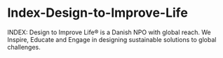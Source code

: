 # Index-Design-to-Improve-Life
INDEX: Design to Improve Life® is a Danish NPO with global reach. We Inspire, Educate and Engage in designing sustainable solutions to global challenges.

